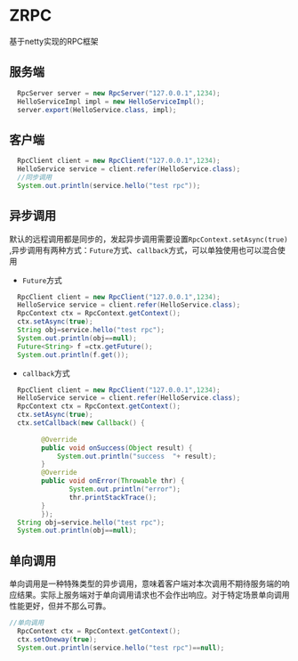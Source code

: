 # ZRPC
基于netty实现的RPC框架

## 服务端
```java
  RpcServer server = new RpcServer("127.0.0.1",1234);
  HelloServiceImpl impl = new HelloServiceImpl();
  server.export(HelloService.class, impl);
```
## 客户端
```java
  RpcClient client = new RpcClient("127.0.0.1",1234);
  HelloService service = client.refer(HelloService.class);
  //同步调用
  System.out.println(service.hello("test rpc"));
```
## 异步调用  
默认的远程调用都是同步的，发起异步调用需要设置`RpcContext.setAsync(true) `,异步调用有两种方式：`Future`方式、`callback`方式，可以单独使用也可以混合使用

* `Future`方式

```java
  RpcClient client = new RpcClient("127.0.0.1",1234);
  HelloService service = client.refer(HelloService.class);
  RpcContext ctx = RpcContext.getContext();
  ctx.setAsync(true);
  String obj=service.hello("test rpc");
  System.out.println(obj==null);
  Future<String> f =ctx.getFuture();
  System.out.println(f.get());
```

* `callback`方式

```java
  RpcClient client = new RpcClient("127.0.0.1",1234);
  HelloService service = client.refer(HelloService.class);
  RpcContext ctx = RpcContext.getContext();
  ctx.setAsync(true);
  ctx.setCallback(new Callback() {
			
		@Override
		public void onSuccess(Object result) {
			System.out.println("success  "+ result);
		}
		@Override
		public void onError(Throwable thr) {
		       System.out.println("error");
		       thr.printStackTrace();
		}
		});
  String obj=service.hello("test rpc");
  System.out.println(obj==null);
```
## 单向调用
单向调用是一种特殊类型的异步调用，意味着客户端对本次调用不期待服务端的响应结果。实际上服务端对于单向调用请求也不会作出响应。对于特定场景单向调用性能更好，但并不那么可靠。
```java
//单向调用
  RpcContext ctx = RpcContext.getContext();
  ctx.setOneway(true);
  System.out.println(service.hello("test rpc")==null);
```

